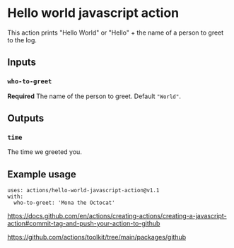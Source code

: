 # Hello world javascript action

This action prints "Hello World" or "Hello" + the name of a person to greet to the log.

## Inputs

### `who-to-greet`

**Required** The name of the person to greet. Default `"World"`.

## Outputs

### `time`

The time we greeted you.

## Example usage

```
uses: actions/hello-world-javascript-action@v1.1
with:
  who-to-greet: 'Mona the Octocat'
```

https://docs.github.com/en/actions/creating-actions/creating-a-javascript-action#commit-tag-and-push-your-action-to-github

https://github.com/actions/toolkit/tree/main/packages/github
